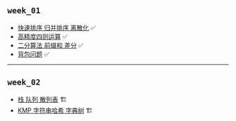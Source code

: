 ## `week_01`
- [快速排序 归并排序 离散化](https://github.com/cherry77-cloud/Rookie2025_04/blob/main/week_01/day_01.md) ✅
- [高精度四则运算](https://github.com/cherry77-cloud/Rookie2025_04/blob/main/week_01/day_02.md) ✅
- [二分算法 前缀和 差分](https://github.com/cherry77-cloud/Rookie2025_04/blob/main/week_01/day_03.md) ✅
- [背包问题](https://github.com/cherry77-cloud/Rookie2025_04/blob/main/week_01/day_05.md) ✅

---

## `week_02`
- [栈 队列 散列表](https://github.com/cherry77-cloud/Rookie2025_04/blob/main/week_02/day_08.md) 🏗️
- [KMP 字符串哈希 字典树](https://github.com/cherry77-cloud/Rookie2025_04/blob/main/week_02/day_09.md) 🏗️
